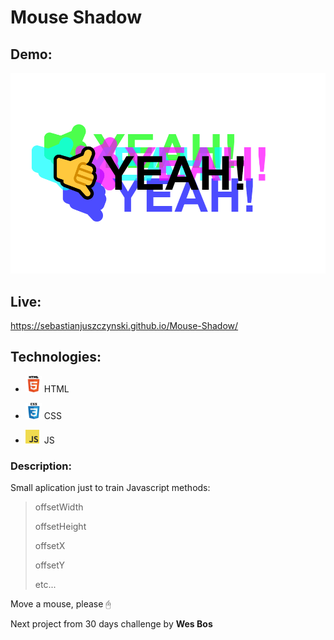 # Mouse Shadow
## Demo:
![Demo](demo/demo.gif)

## Live:
https://sebastianjuszczynski.github.io/Mouse-Shadow/
## Technologies:
- <img alt="HTML" width="26px" src="https://raw.githubusercontent.com/github/explore/80688e429a7d4ef2fca1e82350fe8e3517d3494d/topics/html/html.png" /> HTML

- <img alt="CSS" width="26px" src="https://raw.githubusercontent.com/github/explore/80688e429a7d4ef2fca1e82350fe8e3517d3494d/topics/css/css.png" /> CSS

- <img alt="JavaScript" width="22px" src="https://raw.githubusercontent.com/github/explore/80688e429a7d4ef2fca1e82350fe8e3517d3494d/topics/javascript/javascript.png" />&nbsp;&nbsp;JS

### Description:
Small aplication just to train Javascript methods:
> offsetWidth
> 
> offsetHeight
>
> offsetX
> 
> offsetY 
> 
> etc...

Move a mouse, please 🖰

Next project from 30 days challenge by **Wes Bos**